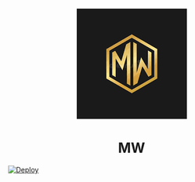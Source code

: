 <p align="center">
  <img src="assets/MW.png" alt="MW LOGO">
</p>
<h1 align="center">
  <b>MW</b>
</h1>


<a href="https://github.com/RJMALLU/New-update-to-the-rock">
  <img src="https://www.herokucdn.com/deploy/button.svg" alt="Deploy">
